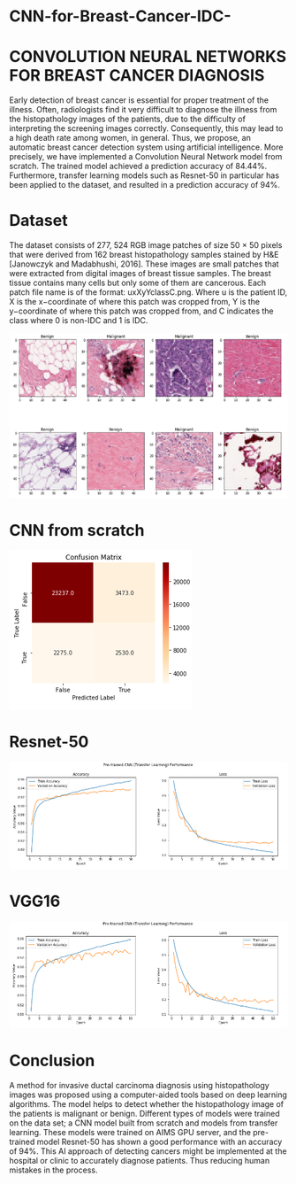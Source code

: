 # CNN-for-Breast-Cancer-IDC-
# CONVOLUTION NEURAL NETWORKS FOR BREAST CANCER DIAGNOSIS

Early detection of breast cancer is essential for proper treatment of the illness. Often, radiologists
find it very difficult to diagnose the illness from the histopathology images of the patients, due to
the difficulty of interpreting the screening images correctly. Consequently, this may lead to a high
death rate among women, in general. Thus, we propose, an automatic breast cancer detection
system using artificial intelligence. More precisely, we have implemented a Convolution Neural
Network model from scratch. The trained model achieved a prediction accuracy of 84.44%.
Furthermore, transfer learning models such as Resnet-50 in particular has been applied to the
dataset, and resulted in a prediction accuracy of 94%.

# Dataset

The dataset consists of 277, 524 RGB image patches of size 50 × 50 pixels that were derived from
162 breast histopathology samples stained by H&E [Janowczyk and Madabhushi, 2016]. These
images are small patches that were extracted from digital images of breast tissue samples. The
breast tissue contains many cells but only some of them are cancerous. Each patch file name is
of the format: uxXyYclassC.png. Where u is the patient ID, X is the x−coordinate of where
this patch was cropped from, Y is the y−coordinate of where this patch was cropped from, and
C indicates the class where 0 is non-IDC and 1 is IDC. 

![](image/data-images.png)


# CNN from scratch
![](image/cnn1.png)


# Resnet-50
![](image/resnet-acc.png)


# VGG16
![](image/vgg16-acc.png)

# Conclusion
A method for invasive ductal carcinoma diagnosis using histopathology images was proposed using a computer-aided tools based on deep learning algorithms. The model helps to detect whether the histopathology image of the patients is malignant or benign. Different types of models were trained on the data set; a CNN model built from scratch and models from transfer learning. These models were trained on AIMS GPU server, and the pre-trained model Resnet-50 has shown a good performance with an accuracy of $94\%$. This AI approach of detecting cancers might be implemented at the hospital or clinic to accurately diagnose patients. Thus reducing human mistakes in the process.
